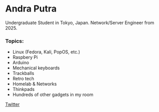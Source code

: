 # Andra Putra
Undergraduate Student in Tokyo, Japan.
Network/Server Engineer from 2025.

### Topics:
- Linux (Fedora, Kali, PopOS, etc.)
- Raspbery Pi
- Arduino
- Mechanical keyboards
- Trackballs
- Retro tech
- Homelab & Networks
- Thinkpads
- Hundreds of other gadgets in my room

[Twitter](https://twitter.com/TopiLaron)
<!--
**andra-putra/andra-putra** is a ✨ _special_ ✨ repository because its `README.md` (this file) appears on your GitHub profile.

Here are some ideas to get you started:

- 🔭 I’m currently working on ...
- 🌱 I’m currently learning ...
- 👯 I’m looking to collaborate on ...
- 🤔 I’m looking for help with ...
- 💬 Ask me about ...
- 📫 How to reach me: ...
- 😄 Pronouns: ...
- ⚡ Fun fact: ...
-->
